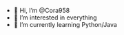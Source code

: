 - 👋 Hi, I’m @Cora958
- 👀 I’m interested in everything
- 🌱 I’m currently learning Python/Java

<!---
Cora958/Cora958 is a ✨ special ✨ repository because its `README.md` (this file) appears on your GitHub profile.
You can click the Preview link to take a look at your changes.
--->
